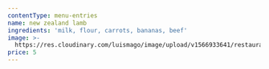 ```yaml
---
contentType: menu-entries
name: new zealand lamb
ingredients: 'milk, flour, carrots, bananas, beef'
image: >-
  https://res.cloudinary.com/luismago/image/upload/v1566933641/restaurant/menu/lamb-ribs.jpg
price: 5
---
```


